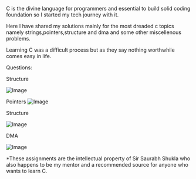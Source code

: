 C is the divine language for programmers and essential to build solid coding foundation so I started my tech journey with it.

Here I have shared my solutions mainly for the most dreaded c topics namely strings,pointers,structure and dma and some other miscellenous problems.

Learning C was a difficult process but as they say nothing worthwhile comes easy in life.

Questions:

Structure 

![Image](https://github.com/user-attachments/assets/90b424b7-42ec-459d-a545-062c14a6a335)

Pointers
![Image](https://github.com/user-attachments/assets/2edf62b2-4f65-4c88-90b4-b6c88ba82c71)

Structure

![Image](https://github.com/user-attachments/assets/7bdf8a1f-0dcc-4951-879f-74bc1d7516e6)

DMA

![Image](https://github.com/user-attachments/assets/5f121296-db80-4ec1-ba97-f80c63eaee3b)

*These assignments are the intellectual property of Sir Saurabh Shukla who also happens to be my mentor and a recommended source for anyone who wants to learn C.

